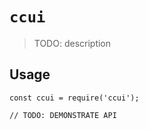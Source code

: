 # `ccui`

> TODO: description

## Usage

```
const ccui = require('ccui');

// TODO: DEMONSTRATE API
```
